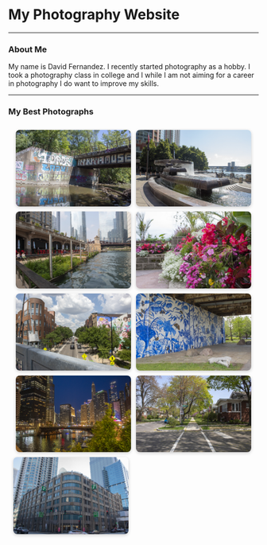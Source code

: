 <html>
  <head>
    <title>my website</title>
    <style>
      .gallery {
        display: flex;
        flex-wrap: wrap;
        justify-content: center;
        gap: 10px;
        padding: 10px;
      }
      .gallery img {
        width: 48%;
        height: auto;
        border-radius: 8px;
        box-shadow: 0 2px 6px rgba(0,0,0,0.2);
      }
      @media (max-width: 600px) {
        .gallery img {
          width: 100%;
        }
      }
    </style>
  </head>
  <body>
    <h1>My Photography Website</h1>
    <hr>
    <h3>About Me</h3>
    <p>My name is David Fernandez. I recently started photography as a hobby. I took a photography class in college and I while I am not aiming for a career in photography I do want to improve my skills.</p>
    <hr>
    <h3>My Best Photographs</h3>
    <div class="gallery">
      <img src="Best/IMG_1256_Best.jpg" loading="lazy" alt="Project 9">
      <img src="Best/IMG_1149_Best.jpg" loading="lazy" alt="Project 8">
      <img src="Best/IMG_0907_Best.jpg" loading="lazy" alt="Project 7">
      <img src="Best/IMG_0850_Best.jpg" loading="lazy" alt="Project 6">
      <img src="Best/IMG_0801_Best.jpg" loading="lazy" alt="Project 5">
      <img src="Best/IMG_0752_Best.jpg" loading="lazy" alt="Project 4">
      <img src="Best/IMG_0660_Best.jpg" loading="lazy" alt="Project 3">
      <img src="Best/IMG_0550_Best.jpg" loading="lazy" alt="Project 2">
      <a href="Project1.html">
      <img src="Best/IMG_0488_Best.jpg" loading="lazy" alt="Project 1">
      </a>
    </div>
  </body>
</html>
